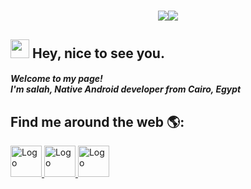 <h1 align="center"><img src="https://imgbbb.com/images/2020/08/20/Vanilla-1s-286px14958fcc48cc51c2.gif"/><img src="https://imgbbb.com/images/2020/08/20/developer_breath5556925351e9b5f1.gif"/></h1>

<h2><img src="https://emojis.slackmojis.com/emojis/images/1531849430/4246/blob-sunglasses.gif?1531849430" width="30"/> Hey, nice to see you.</h2>
<h5>Welcome to my page! </br> I'm salah, Native Android developer from <b>Cairo, Egypt</b></h5>

## Find me around the web 🌎: 
 

 
 
 
 
 
 
 
  <a href="https://www.facebook.com/salah.s201">
         <img alt="Logo" src="https://cdn4.iconfinder.com/data/icons/social-media-icons-the-circle-set/48/facebook_circle-512.png"
         width="50" height="50">
 
 
 
 
 <a href="https://www.linkedin.com/in/salah-samy512">
         <img alt="Logo" src="https://cdn.iconscout.com/icon/free/png-512/linkedin-circle-1868976-1583140.png"
         width="50" height="50">
      </a><a href="mailto: abc@example.com">
         <img alt="Logo" src="https://cdn2.iconfinder.com/data/icons/social-icons-circular-color/512/gmail-512.png"
         width="50" height="50">
      </a>
